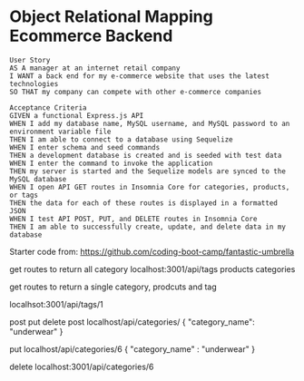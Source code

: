 # Object Relational Mapping Ecommerce Backend

```
User Story
AS A manager at an internet retail company
I WANT a back end for my e-commerce website that uses the latest technologies
SO THAT my company can compete with other e-commerce companies
```
```
Acceptance Criteria
GIVEN a functional Express.js API
WHEN I add my database name, MySQL username, and MySQL password to an environment variable file
THEN I am able to connect to a database using Sequelize
WHEN I enter schema and seed commands
THEN a development database is created and is seeded with test data
WHEN I enter the command to invoke the application
THEN my server is started and the Sequelize models are synced to the MySQL database
WHEN I open API GET routes in Insomnia Core for categories, products, or tags
THEN the data for each of these routes is displayed in a formatted JSON
WHEN I test API POST, PUT, and DELETE routes in Insomnia Core
THEN I am able to successfully create, update, and delete data in my database
```


Starter code from: https://github.com/coding-boot-camp/fantastic-umbrella

get routes to return all category
localhost:3001/api/tags
products
categories

get routes to return a single category, prodcuts and tag


localhsot:3001/api/tags/1


post put delete
post  localhost/api/categories/
{
    "category_name": "underwear"
}

put
localhost/api/categories/6
{
    "category_name" : "underwear"
}

delete
localhost:3001/api/categories/6